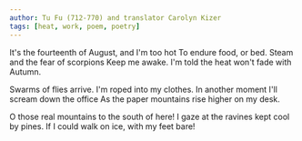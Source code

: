 ```yaml
---
author: Tu Fu (712-770) and translator Carolyn Kizer
tags: [heat, work, poem, poetry]
---
```

It's the fourteenth of August, and I'm too hot
To endure food, or bed. Steam and the fear of scorpions
Keep me awake. I'm told the heat won't fade with Autumn.

Swarms of flies arrive. I'm roped into my clothes.
In another moment I'll scream down the office
As the paper mountains rise higher on my desk.

O those real mountains to the south of here!
I gaze at the ravines kept cool by pines.
If I could walk on ice, with my feet bare!

